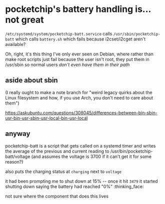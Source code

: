 # pocketchip's battery handling is... not great

`/etc/systemd/system/pocketchip-batt.service` calls `/usr/sbin/pocketchip-batt` which calls `battery.sh` which fails because i2cset/i2cget aren't available?

Oh, right, it's this thing I've only ever seen on Debian, where rather than make root scripts just fail because the user isn't root, they put them in /usr/sbin so normal users *don't even have them in their path*

## aside about sbin

(I really ought to make a note branch for "weird legacy quirks about the Linux filesystem and how, if you use Arch, you don't need to care about them")

https://askubuntu.com/questions/308045/differences-between-bin-sbin-usr-bin-usr-sbin-usr-local-bin-usr-local

## anyway

pocketchip-batt is a script that gets called on a systemd timer and writes the average of the previous and current reading to /usr/bin/pocketchip-batt/voltage (and assumes the voltage is 3700 if it can't get it for some reason?)

also puts the charging status at `charging` next to `voltage`

it had been prompting me to shut down at 15% -- once it hit `3479` it started shutting down saying the battery had reached "0%" :thinking_face:

not sure where the component that does this lives
